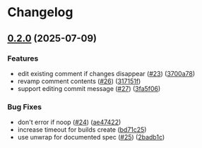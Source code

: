 # Changelog

## [0.2.0](https://github.com/stainless-api/build-sdk-action/compare/v0.1.0...v0.2.0) (2025-07-09)


### Features

* edit existing comment if changes disappear ([#23](https://github.com/stainless-api/build-sdk-action/issues/23)) ([3700a78](https://github.com/stainless-api/build-sdk-action/commit/3700a786e634a1bb1bab5d09a436cec0fcc75491))
* revamp comment contents ([#26](https://github.com/stainless-api/build-sdk-action/issues/26)) ([317151f](https://github.com/stainless-api/build-sdk-action/commit/317151f6a3df91a41f6fe9f6a5b98ffc016e5e64))
* support editing commit message ([#27](https://github.com/stainless-api/build-sdk-action/issues/27)) ([3fa5f06](https://github.com/stainless-api/build-sdk-action/commit/3fa5f068d05f51899b2903965e0ec395743d005f))


### Bug Fixes

* don't error if noop  ([#24](https://github.com/stainless-api/build-sdk-action/issues/24)) ([ae47422](https://github.com/stainless-api/build-sdk-action/commit/ae47422abe98ef1027205a6a6f87ed8b27a3dbfc))
* increase timeout for builds create ([bd71c25](https://github.com/stainless-api/build-sdk-action/commit/bd71c25f7dceb460d151ca030d397eabddbdb040))
* use unwrap for documented spec ([#25](https://github.com/stainless-api/build-sdk-action/issues/25)) ([2badb1c](https://github.com/stainless-api/build-sdk-action/commit/2badb1c818831cda19dd52c6d4222892f4f7770d))
